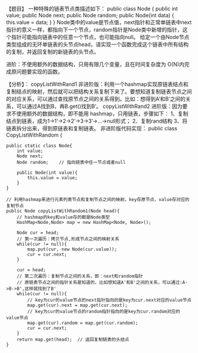 【题目】 一种特殊的链表节点类描述如下：
public class Node {
public int value;
public Node next;
public Node random;
public Node(int data) {
this.value = data;
}
}
Node类中的value是节点值，next指针和正常单链表中next指针的意义一样，都指向下一个节点，random指针是Node类中新增的指针，这个指针可能指向链表中的任意一个节点，也可能指向null。 给定一个由Node节点类型组成的无环单链表的头节点head，请实现一个函数完成这个链表中所有结构的复制，并返回复制的新链表的头节点。

进阶：不使用额外的数据结构，只用有限几个变量，且在时间复杂度为 O(N)内完成原问题要实现的函数。

【分析】：
copyListWithRand1 非进阶版：利用一个hashmap实现原链表结点和复制结点的映射，然后就可以把结构关系复制下来了。要想知道复制链表节点之间的对应关系，可以通过查找原节点之间的关系得到。比如：想得到A’和B’之间的关系，可以通过A找到B，再B.get()找到B’。
copyListWithRand2 进阶版：因为要求不使用额外的数据结构，即不能用 hashmap，只用链表，步骤如下：
1、复制结点到链表，成为1->1’->2->2’->3->3’->…->null形式；
2、复制rand结构
3、将链表拆分出来，得到原链表和复制链表。
非进阶版代码实现：
public class CopyListWithRandom {
 
    public static class Node{
        int value;
        Node next;
        Node random;    // 指向链表中任一节点或者null
 
        public Node(int value){
            this.value = value;
        }
    }
 
    // 利用hashmap来进行元素列表节点和复制节点之间的映射，key存原节点，value存对应的复制节点
    public Node copyListWithRandom1(Node head){
        // hashmap的key和value存的都是Node类型
        HashMap<Node,Node> map = new HashMap<Node, Node>();
 
        Node cur = head;
        // 第一次遍历：拷贝节点,形成节点之间的映射关系
        while(cur != null){
            map.put(cur, new Node(cur.value));
            cur = cur.next;
        }
 
        cur = head;
        // 第二次遍历：复制节点之间的关系，即：next和random指针
        // 原链表节点之间的指针关系是知道的，比如想知道A'和B'之间的关系，可以通过:A->B->B',这样就找到了B'
        while(cur != null){
            // key为cur的value节点的next指针指向的是key为cur.next对应的value节点
            map.get(cur).next = map.get(cur.next);
            // key为cur的value节点的random指针指向的是key为cur.random对应的value节点
            map.get(cur).random = map.get(cur.random);
            cur = cur.next;
        }
        return map.get(head);  // 返回复制链表的头结点
    }

